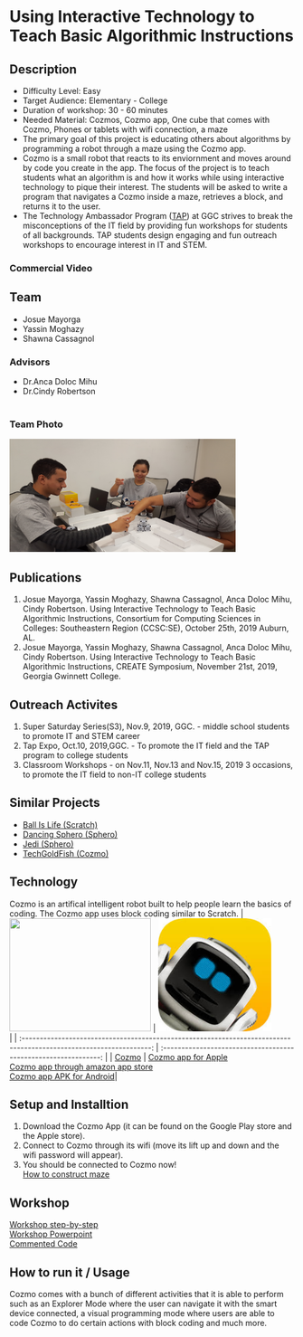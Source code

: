 # Using Interactive Technology to Teach Basic Algorithmic Instructions

## Description
* Difficulty Level: Easy
* Target Audience: Elementary - College
* Duration of workshop: 30 - 60 minutes
* Needed Material: Cozmos, Cozmo app, One cube that comes with Cozmo, Phones or tablets with wifi connection, a maze
* The primary goal of this project is educating others about algorithms by programming a robot through a maze using the Cozmo app. 
* Cozmo is a small robot that reacts to its enviornment and moves around by code you create in the app. 
The focus of the project is to teach students what an algorithm is and how it works while using interactive technology to pique their interest.
The students will be asked to write a program that navigates a Cozmo inside a maze, retrieves a block, and returns it to the user.
* The Technology Ambassador Program ([TAP](https://www.ggc.edu/academics/school-of-science-and-technology/research-internships-service-learning/technology-ambassador-program)) at GGC strives to break the misconceptions of the IT field by providing fun workshops for students of all backgrounds. TAP students design engaging and fun outreach workshops to encourage interest in IT and STEM.
### Commercial Video

## Team
* Josue Mayorga
* Yassin Moghazy
* Shawna Cassagnol
### Advisors 
* Dr.Anca Doloc Mihu 
* Dr.Cindy Robertson <br> <br>
### Team Photo
<img src= "Media/WandaGroup.jpg" width="400" height="200">

## Publications
1. Josue Mayorga, Yassin Moghazy, Shawna Cassagnol, Anca Doloc Mihu, Cindy Robertson. Using Interactive Technology to Teach Basic Algorithmic Instructions, Consortium for Computing
Sciences in Colleges: Southeastern Region (CCSC:SE), October 25th, 2019 Auburn, AL. 
2. Josue Mayorga, Yassin Moghazy, Shawna Cassagnol, Anca Doloc Mihu, Cindy Robertson. Using Interactive Technology to Teach Basic Algorithmic Instructions, CREATE Symposium, November 21st, 2019, Georgia Gwinnett College. 

## Outreach Activites 
1. Super Saturday Series(S3), Nov.9, 2019, GGC. - middle school students to promote IT and STEM career
2. Tap Expo, Oct.10, 2019,GGC. - To promote the IT field and the TAP program to college students
3. Classroom Workshops - on Nov.11, Nov.13 and Nov.15, 2019 3 occasions, to promote the IT field to non-IT college students

## Similar Projects

* [Ball Is Life (Scratch)](https://github.com/TAP-GGC/ball-is-life)
* [Dancing Sphero (Sphero)](https://github.com/TAP-GGC/DancingSphero)
* [Jedi (Sphero)](https://github.com/TAP-GGC/Jedi)
* [TechGoldFish (Cozmo)](https://github.com/TAP-GGC/TechGoldFish)
  
## Technology
Cozmo is an artifical intelligent robot built to help people learn the basics of coding. The Cozmo app uses block coding similar to Scratch. 
| <img src="https://user-images.githubusercontent.com/46454791/69364468-5cb54a00-0c60-11ea-8a2a-4b3a3ef5c22e.gif" width="250" height="200"> | <img src="Documents/cozmo app.jpg" width="200" height="200"> <br>|
| :-----------------------------------------------------------------------------------------------------------------: | :-------------------------------------------------------------: | 
| [Cozmo](https://ddlbots.com/products/cozmo-robot) | [Cozmo app for Apple](https://apps.apple.com/be/app/cozmo/id1154282030) <br> [Cozmo app through amazon app store](https://www.amazon.com/Anki-Inc-Cozmo/dp/B01MA2WU55) <br> [Cozmo app APK for Android](https://cozmo.en.softonic.com/android?ex=RAMP-2046.1)|    

## Setup and Installtion

1. Download the Cozmo App (it can be found on the Google Play store and the Apple store).
2. Connect to Cozmo through its wifi (move its lift up and down and the wifi password will appear).
3. You should be connected to Cozmo now! <br>
[How to construct maze](Documents/Using%20Interactive%20Technology%20to%20Teach%20Basic%20Algorithmic%20Instructions%20Step-by-Step.pdf)


## Workshop 
[Workshop step-by-step](Documents/Using%20Interactive%20Technology%20to%20Teach%20Basic%20Algorithmic%20Instructions%20Step-by-Step.pdf) <br>
[Workshop Powerpoint](Documents/Workshop%20PowerPoint.pptm)
<br>
[Commented Code](Code/Using%20Interactive%20Technology%20to%20Teach%20Basic%20Algorithmic%20Instructions%20Commented%20Code.pdf)

## How to run it / Usage

Cozmo comes with a bunch of different activities that it is able to perform such as an Explorer Mode where the user can navigate it with the smart device connected, a visual programming mode where users are able to code Cozmo to do certain actions with block coding and much more. 
